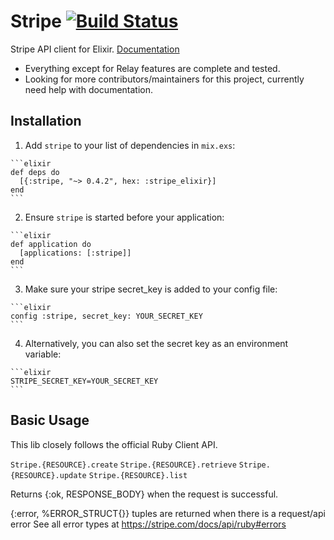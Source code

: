 # Stripe [![Build Status](https://semaphoreci.com/api/v1/sikanhe/stripe-elixir/branches/master/badge.svg)](https://semaphoreci.com/sikanhe/stripe-elixir) #

Stripe API client for Elixir. [Documentation](https://hexdocs.pm/stripe_elixir/api-reference.html)
- Everything except for Relay features are complete and tested.
- Looking for more contributors/maintainers for this project, currently need help with documentation.

## Installation

  1. Add `stripe` to your list of dependencies in `mix.exs`:

    ```elixir
    def deps do
      [{:stripe, "~> 0.4.2", hex: :stripe_elixir}]
    end
    ```

  2. Ensure `stripe` is started before your application:

    ```elixir
    def application do
      [applications: [:stripe]]
    end
    ```

  3. Make sure your stripe secret_key is added to your config file:

    ```elixir
    config :stripe, secret_key: YOUR_SECRET_KEY
    ```

  4. Alternatively, you can also set the secret key as an environment variable:

    ```elixir
    STRIPE_SECRET_KEY=YOUR_SECRET_KEY
    ```

## Basic Usage

This lib closely follows the official Ruby Client API.

`Stripe.{RESOURCE}.create`
`Stripe.{RESOURCE}.retrieve`
`Stripe.{RESOURCE}.update`
`Stripe.{RESOURCE}.list`

Returns {:ok, RESPONSE_BODY} when the request is successful.

{:error, %ERROR_STRUCT{}} tuples are returned when there is a request/api error
See all error types at https://stripe.com/docs/api/ruby#errors
